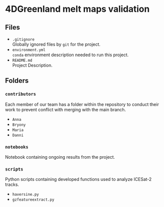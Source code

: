 # 4DGreenland melt maps validation 



## Files

* `.gitignore`
<br> Globally ignored files by `git` for the project.
* `environment.yml`
<br> `conda` environment description needed to run this project.
* `README.md`
<br> Project Description. 

## Folders

### `contributors`
Each member of our team has a folder within the repository to conduct their work to prevent conflict with merging with the main branch.
* `Anna`
* `Bryony`
* `Maria`
* `Danni `

### `notebooks`
Notebook containing ongoing results from the project.

### `scripts`
Python scripts containing developed functions used to analyze ICESat-2 tracks. 
* `haversine.py`
* `gzfeatureextract.py`

